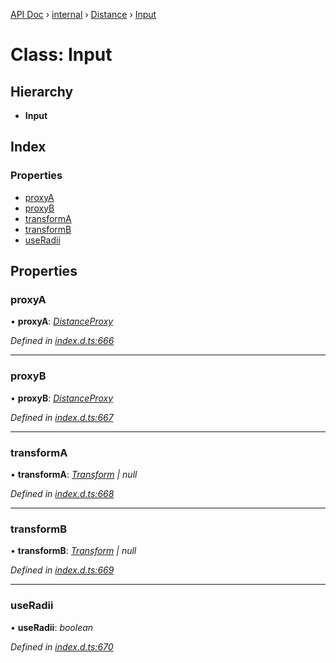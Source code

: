 [API Doc](../README.md) › [internal](../modules/internal.md) › [Distance](../modules/internal.distance.md) › [Input](internal.distance.input.md)

# Class: Input

## Hierarchy

* **Input**

## Index

### Properties

* [proxyA](internal.distance.input.md#proxya)
* [proxyB](internal.distance.input.md#proxyb)
* [transformA](internal.distance.input.md#transforma)
* [transformB](internal.distance.input.md#transformb)
* [useRadii](internal.distance.input.md#useradii)

## Properties

###  proxyA

• **proxyA**: *[DistanceProxy](../interfaces/distanceproxy.md)*

*Defined in [index.d.ts:666](https://github.com/shakiba/planck.js/blob/49dcd19/lib/index.d.ts#L666)*

___

###  proxyB

• **proxyB**: *[DistanceProxy](../interfaces/distanceproxy.md)*

*Defined in [index.d.ts:667](https://github.com/shakiba/planck.js/blob/49dcd19/lib/index.d.ts#L667)*

___

###  transformA

• **transformA**: *[Transform](../interfaces/transform.md) | null*

*Defined in [index.d.ts:668](https://github.com/shakiba/planck.js/blob/49dcd19/lib/index.d.ts#L668)*

___

###  transformB

• **transformB**: *[Transform](../interfaces/transform.md) | null*

*Defined in [index.d.ts:669](https://github.com/shakiba/planck.js/blob/49dcd19/lib/index.d.ts#L669)*

___

###  useRadii

• **useRadii**: *boolean*

*Defined in [index.d.ts:670](https://github.com/shakiba/planck.js/blob/49dcd19/lib/index.d.ts#L670)*
